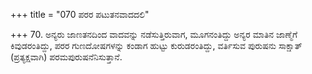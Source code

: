 +++
title = "070 ಪರರ ಪಟುತನವಾದದಲಿ"

+++
70. ಅನ್ಯರು ಜಾಣತನದಿಂದ ವಾದವನ್ನು ನಡೆಸುತ್ತಿರುವಾಗ, ಮೂಗನಂತಿದ್ದು ಅನ್ಯರ ಮಾತಿನ ಜಾಣ್ಮೆಗೆ ಕಿವುಡರಂತಿದ್ದು, ಪರರ ಗುಣದೋಷಗಳನ್ನು ಕಂಡಾಗ ಹುಟ್ಟು ಕುರುಡರಂತಿದ್ದು, ವರ್ತಿಸುವ ಪುರುಷನು ಸಾಕ್ಷಾತ್ (ಪ್ರತ್ಯಕ್ಷವಾಗಿ) ಪರಮಪುರುಷನೆನಿಸುತ್ತಾನೆ.